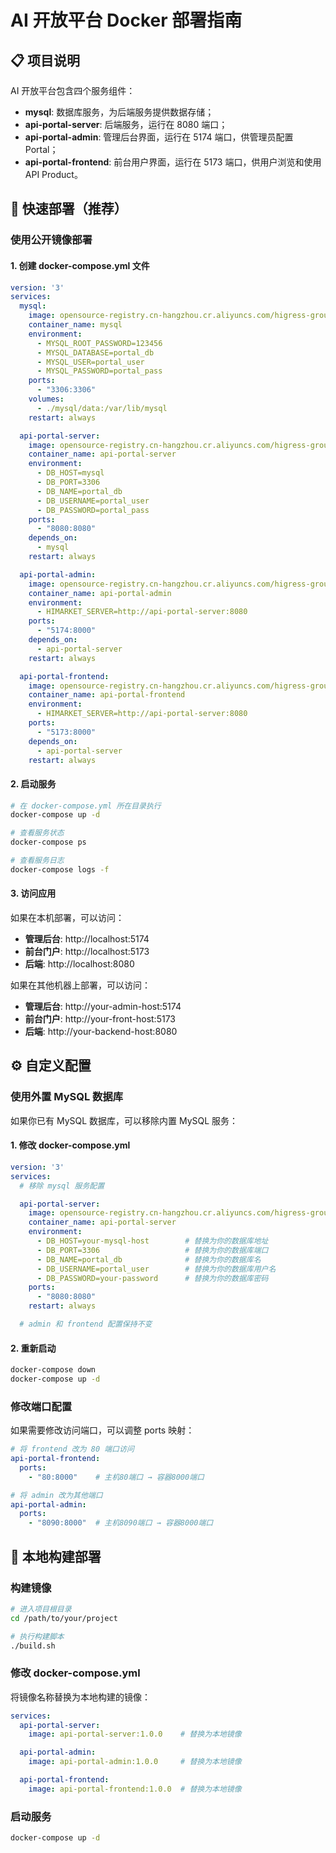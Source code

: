 # AI 开放平台 Docker 部署指南

## 📋 项目说明

AI 开放平台包含四个服务组件：
- **mysql**: 数据库服务，为后端服务提供数据存储；
- **api-portal-server**: 后端服务，运行在 8080 端口；
- **api-portal-admin**: 管理后台界面，运行在 5174 端口，供管理员配置 Portal；
- **api-portal-frontend**: 前台用户界面，运行在 5173 端口，供用户浏览和使用 API Product。

## 🚀 快速部署（推荐）

### 使用公开镜像部署

#### 1. 创建 docker-compose.yml 文件

```yaml
version: '3'
services:
  mysql:
    image: opensource-registry.cn-hangzhou.cr.aliyuncs.com/higress-group/mysql:1.0.0
    container_name: mysql
    environment:
      - MYSQL_ROOT_PASSWORD=123456
      - MYSQL_DATABASE=portal_db
      - MYSQL_USER=portal_user
      - MYSQL_PASSWORD=portal_pass
    ports:
      - "3306:3306"
    volumes:
      - ./mysql/data:/var/lib/mysql
    restart: always

  api-portal-server:
    image: opensource-registry.cn-hangzhou.cr.aliyuncs.com/higress-group/api-portal-server:1.0.0
    container_name: api-portal-server
    environment:
      - DB_HOST=mysql
      - DB_PORT=3306
      - DB_NAME=portal_db
      - DB_USERNAME=portal_user
      - DB_PASSWORD=portal_pass
    ports:
      - "8080:8080"
    depends_on:
      - mysql
    restart: always

  api-portal-admin:
    image: opensource-registry.cn-hangzhou.cr.aliyuncs.com/higress-group/api-portal-admin:1.0.0
    container_name: api-portal-admin
    environment:
      - HIMARKET_SERVER=http://api-portal-server:8080
    ports:
      - "5174:8000"
    depends_on:
      - api-portal-server
    restart: always

  api-portal-frontend:
    image: opensource-registry.cn-hangzhou.cr.aliyuncs.com/higress-group/api-portal-frontend:1.0.0
    container_name: api-portal-frontend
    environment:
      - HIMARKET_SERVER=http://api-portal-server:8080
    ports:
      - "5173:8000"
    depends_on:
      - api-portal-server
    restart: always
```

#### 2. 启动服务

```bash
# 在 docker-compose.yml 所在目录执行
docker-compose up -d

# 查看服务状态
docker-compose ps

# 查看服务日志
docker-compose logs -f
```

#### 3. 访问应用

如果在本机部署，可以访问：
- **管理后台**: http://localhost:5174
- **前台门户**: http://localhost:5173
- **后端**: http://localhost:8080

如果在其他机器上部署，可以访问：
- **管理后台**: http://your-admin-host:5174
- **前台门户**: http://your-front-host:5173
- **后端**: http://your-backend-host:8080

## ⚙️ 自定义配置

### 使用外置 MySQL 数据库

如果你已有 MySQL 数据库，可以移除内置 MySQL 服务：

#### 1. 修改 docker-compose.yml

```yaml
version: '3'
services:
  # 移除 mysql 服务配置

  api-portal-server:
    image: opensource-registry.cn-hangzhou.cr.aliyuncs.com/higress-group/api-portal-server:1.0.0
    container_name: api-portal-server
    environment:
      - DB_HOST=your-mysql-host        # 替换为你的数据库地址
      - DB_PORT=3306                   # 替换为你的数据库端口
      - DB_NAME=portal_db              # 替换为你的数据库名
      - DB_USERNAME=portal_user        # 替换为你的数据库用户名
      - DB_PASSWORD=your-password      # 替换为你的数据库密码
    ports:
      - "8080:8080"
    restart: always

  # admin 和 frontend 配置保持不变
```

#### 2. 重新启动

```bash
docker-compose down
docker-compose up -d
```

### 修改端口配置

如果需要修改访问端口，可以调整 ports 映射：

```yaml
# 将 frontend 改为 80 端口访问
api-portal-frontend:
  ports:
    - "80:8000"    # 主机80端口 → 容器8000端口

# 将 admin 改为其他端口
api-portal-admin:
  ports:
    - "8090:8000"  # 主机8090端口 → 容器8000端口
```

## 🔨 本地构建部署

### 构建镜像

```bash
# 进入项目根目录
cd /path/to/your/project

# 执行构建脚本
./build.sh
```

### 修改 docker-compose.yml

将镜像名称替换为本地构建的镜像：

```yaml
services:
  api-portal-server:
    image: api-portal-server:1.0.0    # 替换为本地镜像

  api-portal-admin:
    image: api-portal-admin:1.0.0     # 替换为本地镜像

  api-portal-frontend:
    image: api-portal-frontend:1.0.0  # 替换为本地镜像
```

### 启动服务

```bash
docker-compose up -d
```